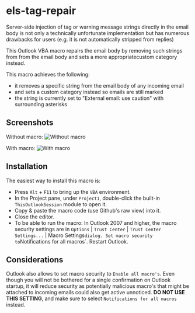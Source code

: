 # els-tag-repair

Server-side injection of tag or warning message strings directly in the email body is not only a technically unfortunate implementation but has numerous drawbacks for users (e.g. it is not automatically stripped from replies)

This Outlook VBA macro repairs the email body by removing such strings from from the email body and sets a more appropriatecustom category instead.

This macro achieves the following:
- it removes a specific string from the email body of any incoming email
- and sets a custom category instead so emails are still marked
- the string is currently set to "External email: use caution" with surrounding asterisks

## Screenshots

Without macro:
![Without macro](https://raw.githubusercontent.com/jerogee/els-tag-repair/master/img/ss_without.png)

With macro:
![With macro](https://raw.githubusercontent.com/jerogee/els-tag-repair/master/img/ss_with.png)


## Installation

The easiest way to install this macro is:
* Press `Alt` + `F11` to bring up the `VBA` environment.
* In the Project pane, under `Project1`, double-click the built-in `ThisOutlookSession` module to open it.
* Copy & paste the macro code (use Github's raw view) into it.
* Close the editor.
* To be able to run the macro: In Outlook 2007 and higher, the macro security settings are in `Options` | `Trust Center` | `Trust Center Settings...` | Macro Settings` dialog. Set macro security to `Notifications for all macros`. Restart Outlook.


## Considerations

Outlook also allows to set macro security to `Enable all macro's`. Even though you will not be bothered for a single confirmation on Outlook startup, it will reduce security as potentially malicious macro's that might be attached to incoming emails could also get active unnoticed. **DO NOT USE THIS SETTING**, and make sure to select `Notifications for all macros` instead.

